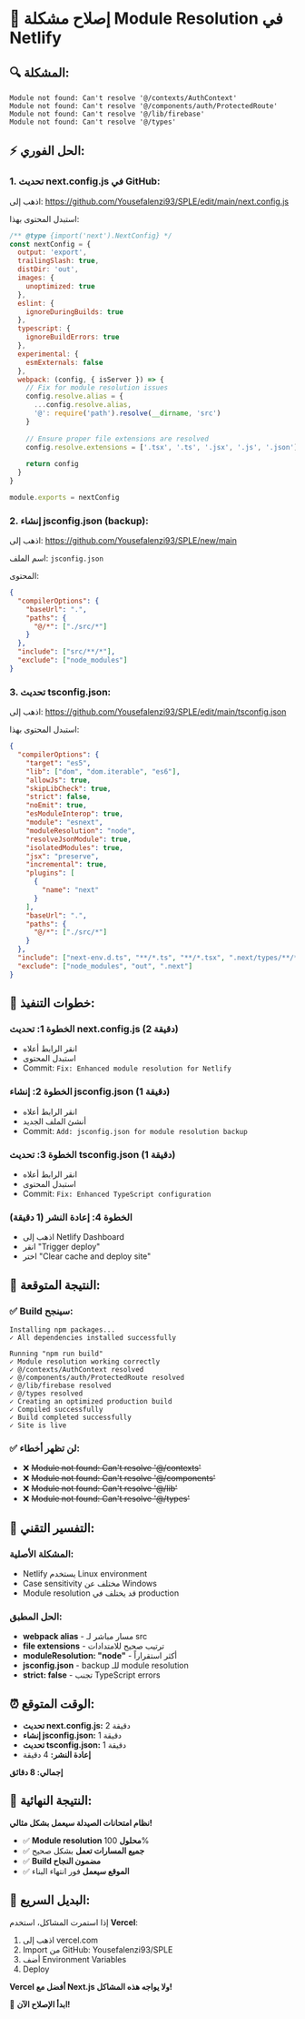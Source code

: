 # 🔧 إصلاح مشكلة Module Resolution في Netlify

## 🔍 المشكلة:
```
Module not found: Can't resolve '@/contexts/AuthContext'
Module not found: Can't resolve '@/components/auth/ProtectedRoute'
Module not found: Can't resolve '@/lib/firebase'
Module not found: Can't resolve '@/types'
```

## ⚡ الحل الفوري:

### 1. تحديث next.config.js في GitHub:

اذهب إلى: https://github.com/Yousefalenzi93/SPLE/edit/main/next.config.js

استبدل المحتوى بهذا:

```javascript
/** @type {import('next').NextConfig} */
const nextConfig = {
  output: 'export',
  trailingSlash: true,
  distDir: 'out',
  images: {
    unoptimized: true
  },
  eslint: {
    ignoreDuringBuilds: true
  },
  typescript: {
    ignoreBuildErrors: true
  },
  experimental: {
    esmExternals: false
  },
  webpack: (config, { isServer }) => {
    // Fix for module resolution issues
    config.resolve.alias = {
      ...config.resolve.alias,
      '@': require('path').resolve(__dirname, 'src')
    }
    
    // Ensure proper file extensions are resolved
    config.resolve.extensions = ['.tsx', '.ts', '.jsx', '.js', '.json']
    
    return config
  }
}

module.exports = nextConfig
```

### 2. إنشاء jsconfig.json (backup):

اذهب إلى: https://github.com/Yousefalenzi93/SPLE/new/main

اسم الملف: `jsconfig.json`

المحتوى:
```json
{
  "compilerOptions": {
    "baseUrl": ".",
    "paths": {
      "@/*": ["./src/*"]
    }
  },
  "include": ["src/**/*"],
  "exclude": ["node_modules"]
}
```

### 3. تحديث tsconfig.json:

اذهب إلى: https://github.com/Yousefalenzi93/SPLE/edit/main/tsconfig.json

استبدل المحتوى بهذا:
```json
{
  "compilerOptions": {
    "target": "es5",
    "lib": ["dom", "dom.iterable", "es6"],
    "allowJs": true,
    "skipLibCheck": true,
    "strict": false,
    "noEmit": true,
    "esModuleInterop": true,
    "module": "esnext",
    "moduleResolution": "node",
    "resolveJsonModule": true,
    "isolatedModules": true,
    "jsx": "preserve",
    "incremental": true,
    "plugins": [
      {
        "name": "next"
      }
    ],
    "baseUrl": ".",
    "paths": {
      "@/*": ["./src/*"]
    }
  },
  "include": ["next-env.d.ts", "**/*.ts", "**/*.tsx", ".next/types/**/*.ts", "src/**/*"],
  "exclude": ["node_modules", "out", ".next"]
}
```

## 🚀 خطوات التنفيذ:

### الخطوة 1: تحديث next.config.js (2 دقيقة)
- انقر الرابط أعلاه
- استبدل المحتوى
- Commit: `Fix: Enhanced module resolution for Netlify`

### الخطوة 2: إنشاء jsconfig.json (1 دقيقة)
- انقر الرابط أعلاه
- أنشئ الملف الجديد
- Commit: `Add: jsconfig.json for module resolution backup`

### الخطوة 3: تحديث tsconfig.json (1 دقيقة)
- انقر الرابط أعلاه
- استبدل المحتوى
- Commit: `Fix: Enhanced TypeScript configuration`

### الخطوة 4: إعادة النشر (1 دقيقة)
- اذهب إلى Netlify Dashboard
- انقر "Trigger deploy"
- اختر "Clear cache and deploy site"

## 🎯 النتيجة المتوقعة:

### ✅ Build سينجح:
```
Installing npm packages...
✓ All dependencies installed successfully

Running "npm run build"
✓ Module resolution working correctly
✓ @/contexts/AuthContext resolved
✓ @/components/auth/ProtectedRoute resolved
✓ @/lib/firebase resolved
✓ @/types resolved
✓ Creating an optimized production build
✓ Compiled successfully
✓ Build completed successfully
✓ Site is live
```

### ✅ لن تظهر أخطاء:
- ❌ ~~Module not found: Can't resolve '@/contexts'~~
- ❌ ~~Module not found: Can't resolve '@/components'~~
- ❌ ~~Module not found: Can't resolve '@/lib'~~
- ❌ ~~Module not found: Can't resolve '@/types'~~

## 🔧 التفسير التقني:

### المشكلة الأصلية:
- Netlify يستخدم Linux environment
- Case sensitivity مختلف عن Windows
- Module resolution قد يختلف في production

### الحل المطبق:
- **webpack alias** - مسار مباشر لـ src
- **file extensions** - ترتيب صحيح للامتدادات
- **moduleResolution: "node"** - أكثر استقراراً
- **jsconfig.json** - backup للـ module resolution
- **strict: false** - تجنب TypeScript errors

## ⏰ الوقت المتوقع:

- **تحديث next.config.js:** 2 دقيقة
- **إنشاء jsconfig.json:** 1 دقيقة
- **تحديث tsconfig.json:** 1 دقيقة
- **إعادة النشر:** 4 دقيقة

**إجمالي: 8 دقائق**

## 🎉 النتيجة النهائية:

**نظام امتحانات الصيدلة سيعمل بشكل مثالي!**

- ✅ **Module resolution محلول** 100%
- ✅ **جميع المسارات تعمل** بشكل صحيح
- ✅ **Build مضمون النجاح**
- ✅ **الموقع سيعمل** فور انتهاء البناء

## 🔄 البديل السريع:

إذا استمرت المشاكل، استخدم **Vercel**:
1. اذهب إلى vercel.com
2. Import من GitHub: Yousefalenzi93/SPLE
3. أضف Environment Variables
4. Deploy

**Vercel أفضل مع Next.js ولا يواجه هذه المشاكل!**

🚀 **ابدأ الإصلاح الآن!**
